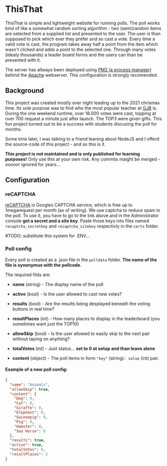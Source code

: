 # ThisThat
ThisThat is simple and lightweight website for running polls.
The poll works kind of like a somewhat random sorting algorithm - two (semi)random items are selected from a supplied list and presented to the user. The user is than supposed to pick which ever they prefer and so cast a vote.
Every time a valid vote is cast, the program takes away half a point from the item which wasn't clicked and adds a point to the selected one. Through many votes (idealy thousands) a leader board forms and the users can than be presented with it.

The server has allways been deployed using [PM2 (a process manager)](https://pm2.keymetrics.io/) behind the [Apache](https://httpd.apache.org/) webserver. This configuration is strongly recomended.

## Background
This project was created mostly over night leading up to the 2021 chrismas time. Its sole purpose was to find who the most popular teacher at [GJB](https://gymberoun.cz) is. During the one weekend runtime, over 18.000 votes were cast, topping at over 700 request a minute just after launch. The TOP3 were given gifts. This fun project turned out to be a success with students discusing the poll for months.

Some time later, I was talking to a friend leaning about NodeJS and I offerd the source-code of this project - and so this is it.

**This project is not maintained and is only published for learning purposes!** Only use this at your own risk. Any commits maight be merged - ooooor ignored for years...

## Configuration
### reCAPTCHA
[reCAPTCHA](https://www.google.com/recaptcha/about/) is Googles CAPTCHA service, which is free up to 1megarequest per month (as of writing). We use captcha to reduce spam in the poll.
To use it, you have to go to the link above and in the Administrator console **get a secret and a site key**. Paste those keys into files named `recaptcha_secretkey` and `recaptcha_sitekey` respectivly in the `certs` folder.

#TODO: substitute this system for .ENV... 

### Poll config
Every poll is created as a .json file in the `polldata` folder. **The name of the file is synonymus with the pollcode**.

The required filds are:
- **name** (string) - The display name of the poll
- **active** (bool) - Is the user allowed to cast new votes?
- **results** (bool) - Are the results being desplayed beneath the voting buttons in real time?
- **resultPlaces** (int) - How many places to display in the leaderboard (you sometimes want just the TOP10)
- **allowSkip** (bool) - Is the user allowed to easily skip to the next pair without taping on anything?
- **totalVotes** (int) - Just status... **set to 0 at setup and than leave alone**

- **content** (object) - The poll items in form `"key"` (string)`: value` (int) pair.

#### Example of a new poll config:
```json
{
  "name": "Animals",
  "allowSkip": true,
  "content": {
    "Dog": 0,
    "Cat": 0,
    "Giraffe": 0,
    "Elephant": 0,
    "Guineapig": 0,
    "Pig": 0,
    "Hamster": 0,
    "Sea Horse": 0
  },
  "results": true,
  "active": true,
  "totalVotes": 0,
  "resultPlaces": 5
}
```
